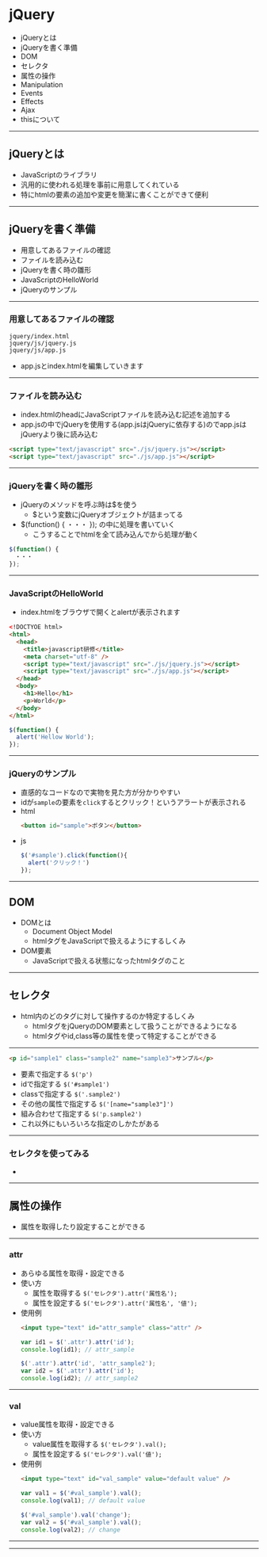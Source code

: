 <!-- page_number: true -->

# jQuery
* jQueryとは
* jQueryを書く準備
* DOM
* セレクタ
* 属性の操作
* Manipulation
* Events
* Effects
* Ajax
* thisについて

---

## jQueryとは
* JavaScriptのライブラリ
* 汎用的に使われる処理を事前に用意してくれている
* 特にhtmlの要素の追加や変更を簡潔に書くことができて便利

---

## jQueryを書く準備
* 用意してあるファイルの確認
* ファイルを読み込む
* jQueryを書く時の雛形
* JavaScriptのHelloWorld
* jQueryのサンプル

---

### 用意してあるファイルの確認

```
jquery/index.html
jquery/js/jquery.js
jquery/js/app.js
```
* app.jsとindex.htmlを編集していきます

---

### ファイルを読み込む
* index.htmlのheadにJavaScriptファイルを読み込む記述を追加する
* app.jsの中でjQueryを使用する(app.jsはjQueryに依存する)のでapp.jsはjQueryより後に読み込む
```html
<script type="text/javascript" src="./js/jquery.js"></script>
<script type="text/javascript" src="./js/app.js"></script>
```

---

### jQueryを書く時の雛形
* jQueryのメソッドを呼ぶ時は$を使う
  * $という変数にjQueryオブジェクトが詰まってる
* $(function() { ・・・ }); の中に処理を書いていく
  * こうすることでhtmlを全て読み込んでから処理が動く

```javascript
$(function() {
　・・・
});
```

---

### JavaScriptのHelloWorld
* index.htmlをブラウザで開くとalertが表示されます
```html
<!DOCTYOE html>
<html>
  <head>
    <title>javascript研修</title>
    <meta charset="utf-8" />
    <script type="text/javascript" src="./js/jquery.js"></script>
    <script type="text/javascript" src="./js/app.js"></script>
  </head>
  <body>
    <h1>Hello</h1>
    <p>World</p>
  </body>
</html>
```
```javascript
$(function() {
  alert('Hellow World');
});

```
---

### jQueryのサンプル
* 直感的なコードなので実物を見た方が分かりやすい
* idが`sample`の要素を`click`するとクリック！というアラートが表示される
* html
  ```html
  <button id="sample">ボタン</button>
  ```
* js
  ```javascript
  $('#sample').click(function(){
    alert('クリック！')
  });
  ```

---

## DOM
* DOMとは
  * Document Object Model
  * htmlタグをJavaScriptで扱えるようにするしくみ
* DOM要素
  * JavaScriptで扱える状態になったhtmlタグのこと

---

## セレクタ
* html内のどのタグに対して操作するのか特定するしくみ
  * htmlタグをjQueryのDOM要素として扱うことができるようになる
  * htmlタグやid,class等の属性を使って特定することができる

---

```html
<p id="sample1" class="sample2" name="sample3">サンプル</p>
```
* 要素で指定する
```$('p')```
* idで指定する
```$('#sample1')```
* classで指定する
```$('.sample2')```
* その他の属性で指定する
```$('[name="sample3"]')```
* 組み合わせて指定する
```$('p.sample2')```
* これ以外にもいろいろな指定のしかたがある
---

### セレクタを使ってみる
* 



---

## 属性の操作
* 属性を取得したり設定することができる

---

### attr
* あらゆる属性を取得・設定できる
* 使い方
  * 属性を取得する
  `$('セレクタ').attr('属性名');`
  * 属性を設定する
  `$('セレクタ').attr('属性名', '値');`  
* 使用例
  ```html
  <input type="text" id="attr_sample" class="attr" />
  ```
  ```javascript
  var id1 = $('.attr').attr('id');
  console.log(id1); // attr_sample

  $('.attr').attr('id', 'attr_sample2');
  var id2 = $('.attr').attr('id');
  console.log(id2); // attr_sample2
  ```

---

### val
* value属性を取得・設定できる
* 使い方
  * value属性を取得する
  `$('セレクタ').val();`
  * 属性を設定する
  `$('セレクタ').val('値');`  
* 使用例
  ```html
  <input type="text" id="val_sample" value="default value" />
  ```
  ```javascript
  var val1 = $('#val_sample').val();
  console.log(val1); // default value

  $('#val_sample').val('change');
  var val2 = $('#val_sample').val();
  console.log(val2); // change
  ```

---

---
